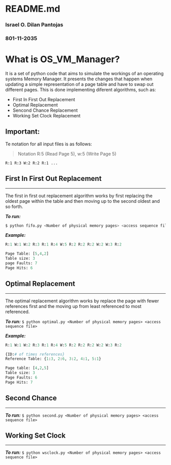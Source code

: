 # README.md
### Israel O. Dilan Pantojas
### 801-11-2035

What is OS_VM_Manager?
======================

It is a set of python code that aims to simulate the workings of an operating systems 
Memory Manager. It presents the changes that happen when updating a simple 
representation of a page table and have to swap out different pages. This is done 
implementing diferent algorithms, such as:
  + First In First Out Replacement
  + Optimal Replacement
  + Sencond Chance Replacement
  + Working Set Clock Replacement




Important:
----------

Te notation for all input files is as follows:
> Notation R:5 (Read Page 5), w:5 (Write Page 5)

`R:1 R:3 W:2 R:2 R:1 ...`

## First In First Out Replacement
----------------------------------------------------------------

The first in first out replacement algorithm works by first replacing the 
oldest page within the table and then moving up to the second oldest and so 
forth.

**_To run:_**
```sh 
$ python fifo.py <Number of physical memory pages> <access sequence file>
```

**_Example:_**
```python
R:1 W:1 W:2 R:3 R:1 R:4 W:5 R:2 R:2 R:2 W:2 W:3 R:2

Page Table: [5,4,2]
Table size: 3
page Faults: 7
Page Hits: 6
```

## Optimal Replacement
----------------------------------------------------------------

The optimal replacement algorithm works by replace the page with fewer 
references first and the moving up from least referenced to most referenced.

**_To run:_**
`$ python optimal.py <Number of physical memory pages> <access sequence file>`

**_Example:_**
```python
R:1 W:1 W:2 R:3 R:1 R:4 W:5 R:2 R:2 R:2 W:2 W:3 R:2

{ID:# of times references}
Reference Table: {1:3, 2:6, 3:2, 4:1, 5:1}

Page table: [4,2,5]
Table size: 3
Page Faults: 6
Page Hits: 7
```


## Second Chance 
----------------------------------------------------------------

**_To run:_**
`$ python second.py <Number of physical memory pages> <access sequence file>`

## Working Set Clock
----------------------------------------------------------------

**_To run:_**
`$ python wsclock.py <Number of physical memory pages> <access sequence file>`
